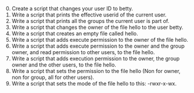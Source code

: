 0. Create a script that changes your user ID to betty.
1. Write a script that prints the effective userid of the current user.
2. Write a script that prints all the groups the current user is part of.
3. Write a script that changes the owner of the file hello to the user betty.
4. Write a script that creates an empty file called hello.
5. Write a script that adds execute permission to the owner of the file hello.
6. Write a script that adds execute permission to the owner and the group owner, and read permission to other users, to the file hello.
7. Write a script that adds execution permission to the owner, the group owner and the other users, to the file hello.
8. Write a script that sets the permission to the file hello (Non for owner, non for group, all for other users).
9. Write a script that sets the mode of the file hello to this: -rwxr-x-wx.
